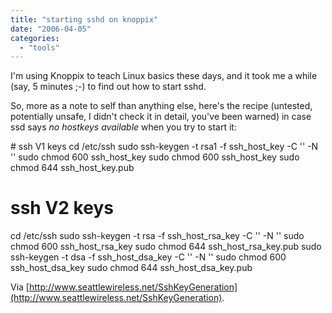 ```yaml
---
title: "starting sshd on knoppix"
date: "2006-04-05"
categories: 
  - "tools"
---
```


I'm using Knoppix to teach Linux basics these days, and it took me a while (say, 5 minutes ;-) to find out how to start sshd.

So, more as a note to self than anything else, here's the recipe (untested, potentially unsafe, I didn't check it in detail, you've been warned) in case ssd says _no hostkeys available_ when you try to start it:

\# ssh V1 keys
cd /etc/ssh
sudo ssh-keygen -t rsa1 -f ssh\_host\_key -C '' -N ''
sudo chmod 600 ssh\_host\_key
sudo chmod 600 ssh\_host\_key
sudo chmod 644 ssh\_host\_key.pub

# ssh V2 keys
cd /etc/ssh
sudo ssh-keygen -t rsa -f ssh\_host\_rsa\_key -C '' -N ''
sudo chmod 600 ssh\_host\_rsa\_key
sudo chmod 644 ssh\_host\_rsa\_key.pub
sudo ssh-keygen -t dsa -f ssh\_host\_dsa\_key -C '' -N ''
sudo chmod 600 ssh\_host\_dsa\_key
sudo chmod 644 ssh\_host\_dsa\_key.pub

Via [http://www.seattlewireless.net/SshKeyGeneration](http://www.seattlewireless.net/SshKeyGeneration).
